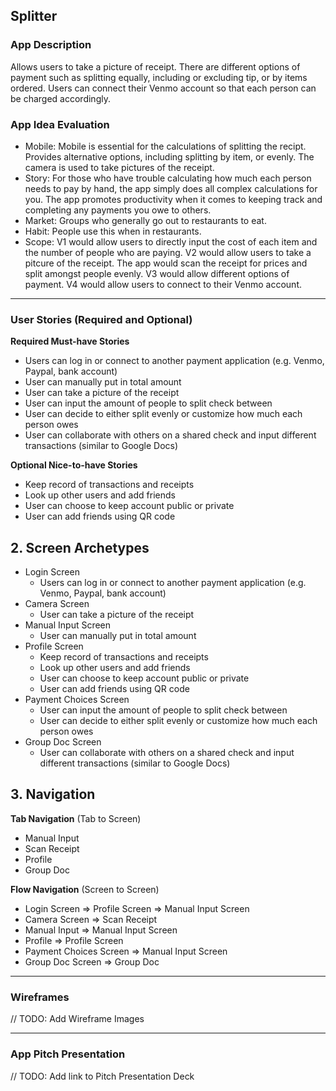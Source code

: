 ## Splitter

### App Description
Allows users to take a picture of receipt. There are different options of payment such as splitting equally, including or excluding tip, or by items ordered. Users can connect their Venmo account so that each person can be charged accordingly.

### App Idea Evaluation

- Mobile: Mobile is essential for the calculations of splitting the recipt. Provides alternative options, including splitting by item, or evenly. The camera is used to take pictures of the receipt.
- Story: For those who have trouble calculating how much each person needs to pay by hand, the app simply does all complex calculations for you. The app promotes productivity when it comes to keeping track and completing any payments you owe to others.
- Market: Groups who generally go out to restaurants to eat.
- Habit: People use this when in restaurants.
- Scope:  V1 would allow users to directly input the cost of each item and the number of people who are paying. V2 would allow users to take a pitcure of the receipt. The app would scan the receipt for prices and split amongst people evenly. V3 would allow different options of payment. V4 would allow users to connect to their Venmo account.

---

### User Stories (Required and Optional)

**Required Must-have Stories**

 * Users can log in or connect to another payment application (e.g. Venmo, Paypal, bank account)
 * User can manually put in total amount
 * User can take a picture of the receipt
 * User can input the amount of people to split check between
 * User can decide to either split evenly or customize how much each person owes
 * User can collaborate with others on a shared check and input different transactions (similar to Google Docs)

**Optional Nice-to-have Stories**

 * Keep record of transactions and receipts
 * Look up other users and add friends
 * User can choose to keep account public or private
 * User can add friends using QR code

## 2. Screen Archetypes

 * Login Screen
   * Users can log in or connect to another payment application (e.g. Venmo, Paypal, bank account)
 * Camera Screen
   * User can take a picture of the receipt
 * Manual Input Screen
   * User can manually put in total amount
 * Profile Screen
   * Keep record of transactions and receipts
   * Look up other users and add friends
   * User can choose to keep account public or private
   * User can add friends using QR code
 * Payment Choices Screen
   * User can input the amount of people to split check between
   * User can decide to either split evenly or customize how much each person owes
 * Group Doc Screen
   * User can collaborate with others on a shared check and input different transactions (similar to Google Docs)
    
## 3. Navigation

**Tab Navigation** (Tab to Screen)

 * Manual Input
 * Scan Receipt
 * Profile
 * Group Doc

**Flow Navigation** (Screen to Screen)

 * Login Screen
   => Profile Screen
     => Manual Input Screen
 * Camera Screen
   => Scan Receipt
 * Manual Input 
   => Manual Input Screen
 * Profile 
   => Profile Screen
 * Payment Choices Screen
   => Manual Input Screen
 * Group Doc Screen
   => Group Doc
---

### Wireframes
// TODO: Add Wireframe Images

---

### App Pitch Presentation
// TODO: Add link to Pitch Presentation Deck
